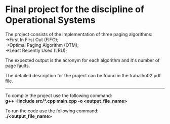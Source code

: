 # Final project for the discipline of Operational Systems

The project consists of the implementation of three paging algorithms:\
->First In First Out (FIFO);\
->Optimal Paging Algorithm (OTM);\
->Least Recently Used (LRU);

The expected output is the acronym for each algorithm and it's number of page faults.

The detailed description for the project can be found in the trabalho02.pdf file.

-------------------------------------------------------------------------------------------------------------

To compile the project use the following command:\
**g++ -Iinclude src/*.cpp main.cpp -o <output_file_name>**

To run the code use the following command:\
**./<output_file_name>**
